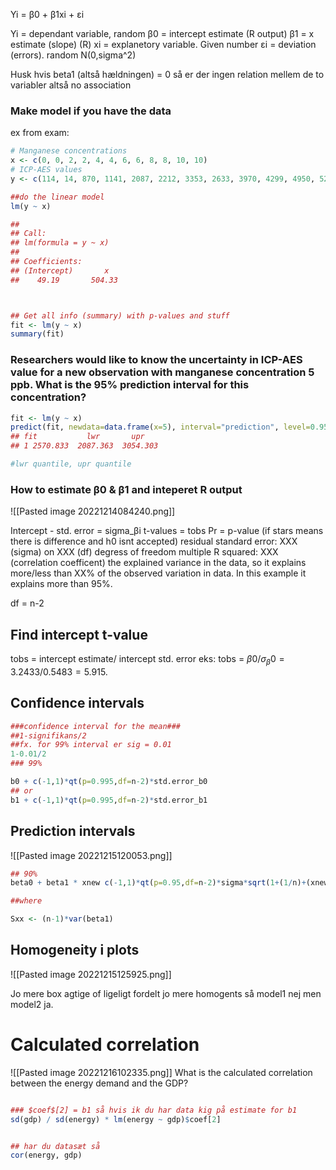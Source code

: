 
Yi = β0 + β1xi + εi

Yi = dependant variable, random
β0 = intercept estimate (R output)
β1 = x estimate (slope) (R)
xi = explanetory variable. Given number
εi = deviation (errors). random N(0,sigma^2)



Husk hvis beta1 (altså hældningen) = 0 så er der ingen relation mellem de to variabler altså no association

### Make model if you have the data

ex from exam:

```R
# Manganese concentrations 
x <- c(0, 0, 2, 2, 4, 4, 6, 6, 8, 8, 10, 10) 
# ICP-AES values 
y <- c(114, 14, 870, 1141, 2087, 2212, 3353, 2633, 3970, 4299, 4950, 5207)

##do the linear model
lm(y ~ x)

## 
## Call:
## lm(formula = y ~ x) 
## 
## Coefficients: 
## (Intercept)       x 
##    49.19       504.33



## Get all info (summary) with p-values and stuff
fit <- lm(y ~ x) 
summary(fit)
```

### Researchers would like to know the uncertainty in ICP-AES value for a new observation with manganese concentration 5 ppb. What is the 95% prediction interval for this concentration?

```R
fit <- lm(y ~ x) 
predict(fit, newdata=data.frame(x=5), interval="prediction", level=0.95) 
## fit           lwr       upr 
## 1 2570.833  2087.363  3054.303

#lwr quantile, upr quantile
```




### How to estimate β0 & β1 and inteperet R output

![[Pasted image 20221214084240.png]]

Intercept - std. error = sigma_βi
t-values = tobs
Pr = p-value (if stars means there is difference and h0 isnt accepted)
residual standard error: XXX (sigma) on XXX (df) degress of freedom
multiple R squared: XXX (correlation coefficent) the explained variance in the data, 
so it explains more/less than XX% of the observed variation in data. In this example it explains more than 95%.

df = n-2


## Find intercept t-value

tobs = intercept estimate/ intercept std. error
eks:
tobs = $β0/ σ_β0 = 3.2433/0.5483 = 5.915.$


## Confidence intervals

```R
###confidence interval for the mean###
##1-signifikans/2
##fx. for 99% interval er sig = 0.01
1-0.01/2
### 99%

b0 + c(-1,1)*qt(p=0.995,df=n-2)*std.error_b0
## or
b1 + c(-1,1)*qt(p=0.995,df=n-2)*std.error_b1

```

## Prediction intervals

![[Pasted image 20221215120053.png]]

```R
## 90% 
beta0 + beta1 * xnew c(-1,1)*qt(p=0.95,df=n-2)*sigma*sqrt(1+(1/n)+(xnew-mean())^2/Sxx)

##where

Sxx <- (n-1)*var(beta1)
```

## Homogeneity i plots

![[Pasted image 20221215125925.png]]

Jo mere box agtige of ligeligt fordelt jo mere homogents så model1 nej men model2 ja.

# Calculated correlation
![[Pasted image 20221216102335.png]]
What is the calculated correlation between the energy demand and the GDP?

```R

### $coef$[2] = b1 så hvis ik du har data kig på estimate for b1
sd(gdp) / sd(energy) * lm(energy ~ gdp)$coef[2]


## har du datasæt så 
cor(energy, gdp)

```
